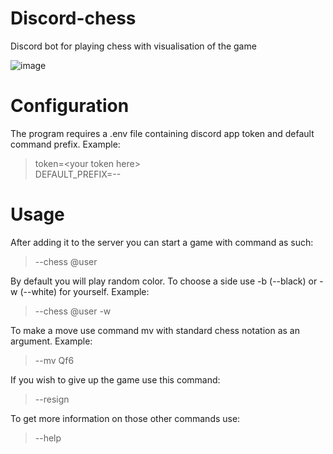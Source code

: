 # Discord-chess
Discord bot for playing chess with visualisation of the game

![image](https://github.com/dzikimlecz/Discord-chess/assets/67097253/0dea3bfe-e253-4ecc-bf4f-069b4a2d3c86)


# Configuration
The program requires a .env file containing discord app token and default command prefix. Example:  
> token=\<your token here\>  
> DEFAULT_PREFIX=--

# Usage
After adding it to the server you can start a game with command as such:  
>\--chess @user

By default you will play random color. To choose a side use -b (--black) or -w (--white) for yourself. Example:  
>\--chess @user -w

To make a move use command mv with standard chess notation as an argument. Example:  
>\--mv Qf6

If you wish to give up the game use this command:   
>\--resign

To get more information on those other commands use:
>\--help
